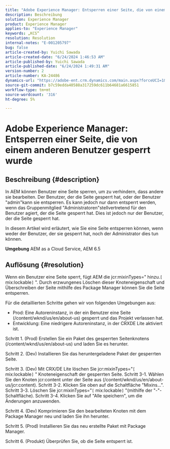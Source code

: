 ```yaml
---
title: "Adobe Experience Manager: Entsperren einer Seite, die von einem anderen Benutzer gesperrt wurde"
description: Beschreibung
solution: Experience Manager
product: Experience Manager
applies-to: "Experience Manager"
keywords: „KCS“
resolution: Resolution
internal-notes: "E-001205797"
bug: false
article-created-by: Yuichi Sawada
article-created-date: "6/24/2024 1:46:53 AM"
article-published-by: Yuichi Sawada
article-published-date: "6/24/2024 1:49:31 AM"
version-number: 2
article-number: KA-24486
dynamics-url: "https://adobe-ent.crm.dynamics.com/main.aspx?forceUCI=1&pagetype=entityrecord&etn=knowledgearticle&id=ca9621a0-cb31-ef11-840a-6045bd06eea5"
source-git-commit: b7c59edda40588a317259dc611b64681a6615851
workflow-type: tm+mt
source-wordcount: '316'
ht-degree: 5%

---
```


# Adobe Experience Manager: Entsperren einer Seite, die von einem anderen Benutzer gesperrt wurde

## Beschreibung {#description}


In AEM können Benutzer eine Seite sperren, um zu verhindern, dass andere sie bearbeiten. Der Benutzer, der die Seite gesperrt hat, oder der Benutzer &quot;admin&quot;kann sie entsperren. Es kann jedoch nur dann entsperrt werden, wenn das Gruppenmitglied &quot;Administratoren&quot;stellvertretend für den Benutzer agiert, der die Seite gesperrt hat. Dies ist jedoch nur der Benutzer, der die Seite gesperrt hat.

In diesem Artikel wird erläutert, wie Sie eine Seite entsperren können, wenn weder der Benutzer, der sie gesperrt hat, noch der Administrator dies tun können.

<b>Umgebung</b>
AEM as a Cloud Service, AEM 6.5




## Auflösung {#resolution}


Wenn ein Benutzer eine Seite sperrt, fügt AEM die jcr:mixinTypes=&quot; hinzu.`[` mix:lockable`]` &quot;. Durch erzwungenes Löschen dieser Knoteneigenschaft und Überschreiben der Seite mithilfe des Package Manager können Sie die Seite entsperren.

Für die detaillierten Schritte gehen wir von folgenden Umgebungen aus:
- Prod: Eine Autoreninstanz, in der ein Benutzer eine Seite (/content/wknd/us/en/about-us) gesperrt und das Projekt verlassen hat.
- Entwicklung: Eine niedrigere Autoreninstanz, in der CRXDE Lite aktiviert ist.

Schritt 1. (Prod) Erstellen Sie ein Paket des gesperrten Seitenknotens (/content/wknd/us/en/about-us) und laden Sie es herunter.

Schritt 2. (Dev) Installieren Sie das heruntergeladene Paket der gesperrten Seite.

Schritt 3. (Dev) Mit CRX/DE Lite löschen Sie jcr:mixinTypes=&quot;`[` mix:lockable`]` &quot; Knoteneigenschaft der gesperrten Seite.
Schritt 3-1. Wählen Sie den Knoten jcr:content unter der Seite aus (/content/wknd/us/en/about-us/jcr:content).
Schritt 3-2. Klicken Sie oben auf die Schaltfläche &quot;Mixins...&quot;.
Schritt 3-3. Löschen Sie jcr:mixinTypes=&quot;`[` mix:lockable`]` &quot;(mithilfe der &quot;-&quot;-Schaltfläche).
Schritt 3-4. Klicken Sie auf &quot;Alle speichern&quot;, um die Änderungen anzuwenden.

Schritt 4. (Dev) Komprimieren Sie den bearbeiteten Knoten mit dem Package Manager neu und laden Sie ihn herunter.

Schritt 5. (Prod) Installieren Sie das neu erstellte Paket mit Package Manager.

Schritt 6. (Produkt) Überprüfen Sie, ob die Seite entsperrt ist.




